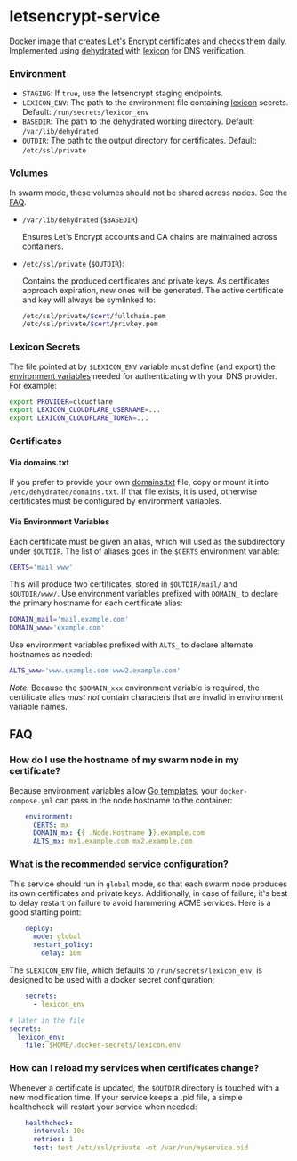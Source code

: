 # letsencrypt-service

Docker image that creates [Let's Encrypt][2] certificates and checks them
daily. Implemented using [dehydrated][1] with [lexicon][3] for DNS
verification.

### Environment

* `STAGING`: If `true`, use the letsencrypt staging endpoints.
* `LEXICON_ENV`: The path to the environment file containing [lexicon][3]
  secrets. Default: `/run/secrets/lexicon_env`
* `BASEDIR`: The path to the dehydrated working directory. Default:
  `/var/lib/dehydrated`
* `OUTDIR`: The path to the output directory for certificates. Default:
  `/etc/ssl/private`

### Volumes

In swarm mode, these volumes should not be shared across nodes. See the
[FAQ](#what-is-the-recommended-service-configuration).

* `/var/lib/dehydrated` (`$BASEDIR`)

  Ensures Let's Encrypt accounts and CA chains are maintained across
  containers.

* `/etc/ssl/private` (`$OUTDIR`):

  Contains the produced certificates and private keys. As certificates approach
  expiration, new ones will be generated. The active certificate and key will
  always be symlinked to:

  ```bash
  /etc/ssl/private/$cert/fullchain.pem
  /etc/ssl/private/$cert/privkey.pem
  ```

### Lexicon Secrets

The file pointed at by `$LEXICON_ENV` variable must define (and export) the
[environment variables][5] needed for authenticating with your DNS provider.
For example:

```bash
export PROVIDER=cloudflare
export LEXICON_CLOUDFLARE_USERNAME=...
export LEXICON_CLOUDFLARE_TOKEN=...
```

### Certificates

#### Via domains.txt

If you prefer to provide your own [domains.txt][4] file, copy or mount it into
`/etc/dehydrated/domains.txt`. If that file exists, it is used, otherwise
certificates must be configured by environment variables.

#### Via Environment Variables

Each certificate must be given an alias, which will used as the subdirectory
under `$OUTDIR`. The list of aliases goes in the `$CERTS` environment variable:

```bash
CERTS='mail www'
```

This will produce two certificates, stored in `$OUTDIR/mail/` and
`$OUTDIR/www/`. Use environment variables prefixed with `DOMAIN_` to declare
the primary hostname for each certificate alias:

```bash
DOMAIN_mail='mail.example.com'
DOMAIN_www='example.com'
```

Use environment variables prefixed with `ALTS_` to declare alternate hostnames
as needed:

```bash
ALTS_www='www.example.com www2.example.com'
```

*Note:* Because the `$DOMAIN_xxx` environment variable is required, the
certificate alias _must not_ contain characters that are invalid in environment
variable names.

## FAQ

### How do I use the hostname of my swarm node in my certificate?

Because environment variables allow [Go templates][6], your
`docker-compose.yml` can pass in the node hostname to the container:

```yaml
    environment:
      CERTS: mx
      DOMAIN_mx: {{ .Node.Hostname }}.example.com
      ALTS_mx: mx1.example.com mx2.example.com
```

### What is the recommended service configuration?

This service should run in `global` mode, so that each swarm node produces its
own certificates and private keys. Additionally, in case of failure, it's best
to delay restart on failure to avoid hammering ACME services. Here is a good
starting point:

```yaml
    deploy:
      mode: global
      restart_policy:
        delay: 10m
```

The `$LEXICON_ENV` file, which defaults to `/run/secrets/lexicon_env`, is
designed to be used with a docker secret configuration:

```yaml
    secrets:
      - lexicon_env

# later in the file
secrets:
  lexicon_env:
    file: $HOME/.docker-secrets/lexicon.env
```

### How can I reload my services when certificates change?

Whenever a certificate is updated, the `$OUTDIR` directory is touched with a
new modification time. If your service keeps a .pid file, a simple healthcheck
will restart your service when needed:

```yaml
    healthcheck:
      interval: 10s
      retries: 1
      test: test /etc/ssl/private -ot /var/run/myservice.pid
```

[1]: https://dehydrated.io/
[2]: https://letsencrypt.org/
[3]: https://github.com/AnalogJ/lexicon
[4]: https://github.com/dehydrated-io/dehydrated/blob/master/docs/domains_txt.md
[5]: https://github.com/AnalogJ/lexicon#environmental-variables
[6]: //docs.docker.com/engine/reference/commandline/service_create/#create-services-using-templates
